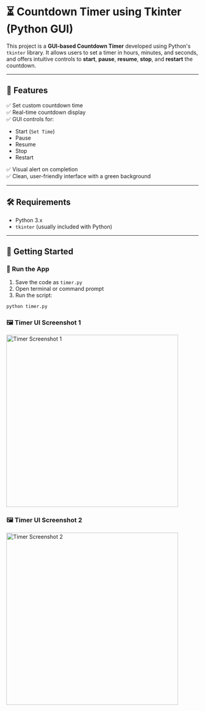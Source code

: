 # ⏳ Countdown Timer using Tkinter (Python GUI)

This project is a **GUI-based Countdown Timer** developed using Python's `tkinter` library. It allows users to set a timer in hours, minutes, and seconds, and offers intuitive controls to **start**, **pause**, **resume**, **stop**, and **restart** the countdown.

---

## 🧰 Features

✅ Set custom countdown time  
✅ Real-time countdown display  
✅ GUI controls for:
- Start (`Set Time`)
- Pause
- Resume
- Stop
- Restart

✅ Visual alert on completion  
✅ Clean, user-friendly interface with a green background

---

## 🛠 Requirements

- Python 3.x
- `tkinter` (usually included with Python)

---

## 🚀 Getting Started

### 🔹 Run the App

1. Save the code as `timer.py`  
2. Open terminal or command prompt  
3. Run the script:

```bash
python timer.py
```
<h3>🖼️ Timer UI Screenshot 1</h3>
<img src="https://github.com/user-attachments/assets/8b41b3a0-5607-4d76-b9b0-82581888f805" alt="Timer Screenshot 1" width="450"/>

<h3>🖼️ Timer UI Screenshot 2</h3>
<img src="https://github.com/user-attachments/assets/88adf64f-510e-4263-95ea-623f48e40905" alt="Timer Screenshot 2" width="450"/>




